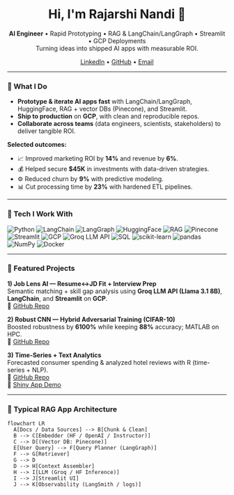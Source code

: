 <h1 align="center">Hi, I'm Rajarshi Nandi 👋</h1>
<p align="center">
  <b>AI Engineer</b> • Rapid Prototyping • RAG & LangChain/LangGraph • Streamlit • GCP Deployments  
  <br/>
  Turning ideas into shipped AI apps with measurable ROI.
</p>

<p align="center">
  <a href="https://www.linkedin.com/in/rajarshi-nandi/">LinkedIn</a> •
  <a href="https://github.com/rajo69">GitHub</a> •
  <a href="mailto:rajarshin264@gmail.com">Email</a>
</p>

---

### 🚀 What I Do
- **Prototype & iterate AI apps fast** with LangChain/LangGraph, HuggingFace, RAG + vector DBs (Pinecone), and Streamlit.  
- **Ship to production** on **GCP**, with clean and reproducible repos.  
- **Collaborate across teams** (data engineers, scientists, stakeholders) to deliver tangible ROI.  

**Selected outcomes:**  
- 📈 Improved marketing ROI by **14%** and revenue by **6%**.  
- 💰 Helped secure **$45K** in investments with data-driven strategies.  
- ⚙️ Reduced churn by **9%** with predictive modeling.  
- 📊 Cut processing time by **23%** with hardened ETL pipelines.  

---

### 🧰 Tech I Work With
<p>
  <img alt="Python" src="https://img.shields.io/badge/Python-3776AB"/>
  <img alt="LangChain" src="https://img.shields.io/badge/LangChain-0D9488"/>
  <img alt="LangGraph" src="https://img.shields.io/badge/LangGraph-0891B2"/>
  <img alt="HuggingFace" src="https://img.shields.io/badge/HuggingFace-FFCC4D"/>
  <img alt="RAG" src="https://img.shields.io/badge/RAG-6B7280"/>
  <img alt="Pinecone" src="https://img.shields.io/badge/Pinecone-2563EB"/>
  <img alt="Streamlit" src="https://img.shields.io/badge/Streamlit-FF4B4B"/>
  <img alt="GCP" src="https://img.shields.io/badge/GCP-4285F4"/>
  <img alt="Groq LLM API" src="https://img.shields.io/badge/Groq%20LLM-111827"/>
  <img alt="SQL" src="https://img.shields.io/badge/SQL-3B82F6"/>
  <img alt="scikit-learn" src="https://img.shields.io/badge/scikit--learn-F7931E"/>
  <img alt="pandas" src="https://img.shields.io/badge/pandas-150458"/>
  <img alt="NumPy" src="https://img.shields.io/badge/NumPy-013243"/>
  <img alt="Docker" src="https://img.shields.io/badge/Docker-2496ED"/>
</p>

---

### 🌟 Featured Projects
**1) Job Lens AI — Resume↔JD Fit + Interview Prep**  
Semantic matching + skill gap analysis using **Groq LLM API (Llama 3.1 8B)**, **LangChain**, and **Streamlit** on **GCP**.  
🔗 [GitHub Repo](https://github.com/rajo69/job_lens_ai)

**2) Robust CNN — Hybrid Adversarial Training (CIFAR-10)**  
Boosted robustness by **6100%** while keeping **88%** accuracy; MATLAB on HPC.  
🔗 [GitHub Repo](https://github.com/rajo69/Enhancing-Neural-Network-Robustness-using-Hybrid-Adversarial-Training)

**3) Time-Series + Text Analytics**  
Forecasted consumer spending & analyzed hotel reviews with R (time-series + NLP).  
🔗 [GitHub Repo](https://github.com/rajo69/Time-Series-Forecasting-Text-Analytics)  
🔗 [Shiny App Demo](https://rgox6k-rajarshi-nandi.shinyapps.io/Shiny_Mushroom_App/)

---

### 🧩 Typical RAG App Architecture
```mermaid
flowchart LR
  A[Docs / Data Sources] --> B[Chunk & Clean]
  B --> C[Embedder (HF / OpenAI / Instructor)]
  C --> D[(Vector DB: Pinecone)]
  E[User Query] --> F[Query Planner (LangGraph)]
  F --> G[Retriever]
  G --> D
  D --> H[Context Assembler]
  H --> I[LLM (Groq / HF Inference)]
  I --> J[Streamlit UI]
  J --> K[Observability (LangSmith / logs)]
